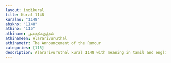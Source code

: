 ```yaml
---
layout: indikural
title: Kural 1148
kuralno: "1148"
abskno: "1148"
athino: "115"
athiname: அலரறிவுறுத்தல்
athinameen: Alararivuruthal
athinametr: The Announcement of the Rumour
categories: [115]
description: Alararivuruthal kural 1148 with meaning in tamil and english 
---
```


